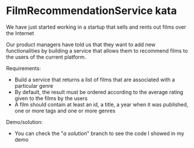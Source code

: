 # FilmRecommendationService kata

We have just started working in a startup that sells and rents out films over the Internet

Our product managers have told us that they want to add new functionalities by building a service that allows them to recommend films to the users of the current platform.

Requirements:
- Build a service that returns a list of films that are associated with a particular genre
- By default, the result must be ordered according to the average rating given to the films by the users
- A film should contain at least an id, a title, a year when it was published, one or more tags and one or more genres

Demo/solution:
- You can check the "_a solution_" branch to see the code I showed in my demo
